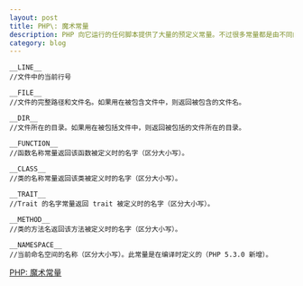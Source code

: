 ```yaml
---
layout: post
title: PHP\: 魔术常量
description: PHP 向它运行的任何脚本提供了大量的预定义常量。不过很多常量都是由不同的扩展库定义的，只有在加载了这些扩展库时才会出现，或者动态加载后，或者在编译时已经包括进去了。
category: blog
---
```

```
__LINE__
//文件中的当前行号

__FILE__
//文件的完整路径和文件名。如果用在被包含文件中，则返回被包含的文件名。

__DIR__
//文件所在的目录。如果用在被包括文件中，则返回被包括的文件所在的目录。

__FUNCTION__
//函数名称常量返回该函数被定义时的名字（区分大小写）。

__CLASS__
//类的名称常量返回该类被定义时的名字（区分大小写）。

__TRAIT__
//Trait 的名字常量返回 trait 被定义时的名字（区分大小写）。

__METHOD__
//类的方法名返回该方法被定义时的名字（区分大小写）。

__NAMESPACE__
//当前命名空间的名称（区分大小写）。此常量是在编译时定义的（PHP 5.3.0 新增）。
```
[PHP: 魔术常量][1]

[1]:http://php.net/manual/zh/language.constants.predefined.php

